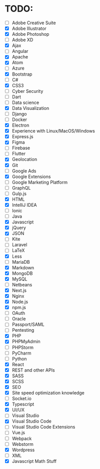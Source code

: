 # TODO:

- [ ] Adobe Creative Suite
- [x] Adobe Illustrator
- [x] Adobe Photoshop
- [ ] Adobe XD
- [x] Ajax
- [ ] Angular
- [x] Apache
- [x] Atom
- [ ] Azure
- [x] Bootstrap
- [ ] C#
- [x] CSS3
- [ ] Cyber Security
- [ ] Dart
- [ ] Data science
- [x] Data Visualization
- [ ] Django
- [ ] Docker
- [x] Electron
- [x] Experience with Linux/MacOS/Windows
- [x] Express.js 
- [x] Figma
- [ ] Firebase
- [ ] Flutter
- [x] Geolocation
- [x] Git
- [ ] Google Ads
- [x] Google Extensions
- [ ] Google Marketing Platform
- [ ] GraphQL
- [ ] Gulp.js
- [x] HTML
- [x] IntelliJ IDEA
- [ ] Ionic
- [ ] Java
- [x] Javascript
- [x] jQuery
- [x] JSON
- [ ] Kite
- [ ] Laravel
- [ ] LaTeX
- [x] Less
- [ ] MariaDB
- [x] Markdown
- [x] MongoDB
- [x] MySQL
- [ ] Netbeans
- [x] Next.js
- [x] Nginx
- [x] Node.js
- [x] npm.js
- [ ] OAuth
- [ ] Oracle
- [ ] Passport/SAML
- [ ] Pentesting
- [x] PHP
- [x] PHPMyAdmin
- [ ] PHPStorm
- [ ] PyCharm
- [ ] Python
- [x] React
- [x] REST and other APIs
- [x] SASS
- [x] SCSS
- [x] SEO
- [x] Site speed optimization knowledge
- [ ] Socket.io
- [x] Typescript
- [x] UI/UX
- [ ] Visual Studio
- [x] Visual Studio Code
- [ ] Visual Studio Code Extensions
- [ ] Vue.js
- [ ] Webpack
- [ ] Webstorm
- [x] Wordpress
- [ ] XML
- [x] Javascript Math Stuff
